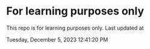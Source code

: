 # For learning purposes only
This repo is for learning purposes only.
Last updated at

Tuesday, December 5, 2023 12:41:20 PM

